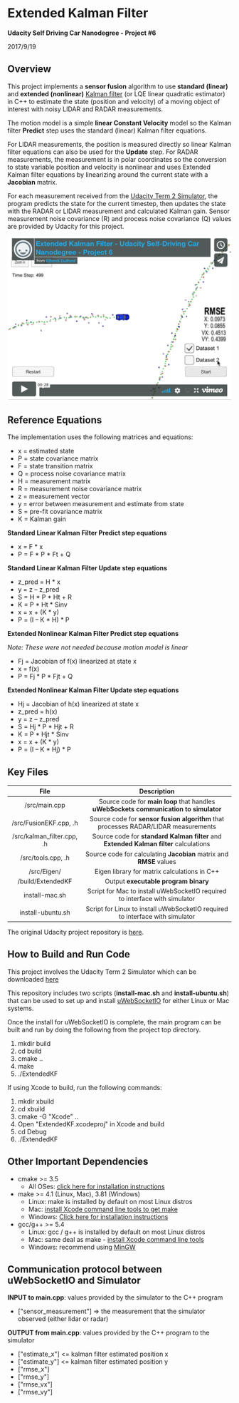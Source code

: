# **Extended Kalman Filter**

**Udacity Self Driving Car Nanodegree - Project #6**

2017/9/19

## Overview

This project implements a **sensor fusion** algorithm to use **standard (linear)** and **extended (nonlinear)** [Kalman filter](https://en.wikipedia.org/wiki/Kalman_filter) (or LQE linear quadratic estimator) in C++ to estimate the state (position and velocity) of a moving object of interest with noisy LIDAR and RADAR measurements.

The motion model is a simple **linear Constant Velocity** model so the Kalman filter **Predict** step uses the standard (linear) Kalman filter equations.

For LIDAR measurements, the position is measured directly so linear Kalman filter equations can also be used for the **Update** step.  For RADAR measurements, the measurement is in polar coordinates so the conversion to state variable position and velocity is nonlinear and uses Extended Kalman filter equations by linearizing around the current state with a **Jacobian** matrix.

For each measurement received from the [Udacity Term 2 Simulator](https://github.com/udacity/self-driving-car-sim/releases), the program predicts the state for the current timestep, then updates the state with the RADAR or LIDAR measurement and calculated Kalman gain.  Sensor measurement noise covariance (R) and process noise covariance (Q) values are provided by Udacity for this project.

[<img src="./images/EKF_video_screenshot.png" width="800">](https://vimeo.com/243362212)

## Reference Equations

The implementation uses the following matrices and equations:

* x = estimated state
* P = state covariance matrix
* F = state transition matrix
* Q = process noise covariance matrix
* H = measurement matrix
* R = measurement noise covariance matrix
* z = measurement vector
* y = error between measurement and estimate from state
* S = pre-fit covariance matrix
* K = Kalman gain

**Standard Linear Kalman Filter Predict step equations**

* x = F * x
* P = F * P * Ft + Q

**Standard Linear Kalman Filter Update step equations**

* z_pred = H * x
* y = z – z_pred
* S = H * P * Ht + R
* K = P * Ht * Sinv
* x = x + (K * y)
* P = (I – K * H) * P

**Extended Nonlinear Kalman Filter Predict step equations**

*Note: These were not needed because motion model is linear*

* Fj = Jacobian of f(x) linearized at state x
* x = f(x)
* P = Fj * P * Fjt + Q

**Extended  Nonlinear Kalman Filter Update step equations**

* Hj = Jacobian of h(x) linearized at state x
* z_pred = h(x)
* y = z – z_pred
* S = Hj * P * Hjt + R
* K = P * Hjt * Sinv
* x = x + (K * y)
* P = (I – K * Hj) * P

## Key Files

| File                        | Description                                                                                 |
|:---------------------------:|:-------------------------------------------------------------------------------------------:|
| /src/main.cpp               | Source code for **main loop** that handles **uWebSockets communication to simulator**       |
| /src/FusionEKF.cpp, .h      | Source code for **sensor fusion algorithm** that processes RADAR/LIDAR measurements         |
| /src/kalman_filter.cpp, .h  | Source code for **standard Kalman filter** and **Extended Kalman filter** calculations      |
| /src/tools.cpp, .h          | Source code for calculating **Jacobian** matrix and **RMSE** values                         |
| /src/Eigen/                 | Eigen library for matrix calculations in C++                                                |
| /build/ExtendedKF           | Output **executable program binary**                                                        |
| install-mac.sh              | Script for Mac to install uWebSocketIO required to interface with simulator                 |
| install-ubuntu.sh           | Script for Linux to install uWebSocketIO required to interface with simulator               |

The original Udacity project repository is [here](https://github.com/udacity/CarND-Extended-Kalman-Filter-Project).

## How to Build and Run Code

This project involves the Udacity Term 2 Simulator which can be downloaded [here](https://github.com/udacity/self-driving-car-sim/releases)

This repository includes two scripts (**install-mac.sh** and **install-ubuntu.sh**) that can be used to set up and install [uWebSocketIO](https://github.com/uWebSockets/uWebSockets) for either Linux or Mac systems.

Once the install for uWebSocketIO is complete, the main program can be built and run by doing the following from the project top directory.

1. mkdir build
2. cd build
3. cmake ..
4. make
5. ./ExtendedKF

If using Xcode to build, run the following commands:

1. mkdir xbuild
2. cd xbuild
3. cmake -G "Xcode" ..
4. Open "ExtendedKF.xcodeproj" in Xcode and build
5. cd Debug
6. ./ExtendedKF

## Other Important Dependencies

* cmake >= 3.5
  * All OSes: [click here for installation instructions](https://cmake.org/install/)
* make >= 4.1 (Linux, Mac), 3.81 (Windows)
  * Linux: make is installed by default on most Linux distros
  * Mac: [install Xcode command line tools to get make](https://developer.apple.com/xcode/features/)
  * Windows: [Click here for installation instructions](http://gnuwin32.sourceforge.net/packages/make.htm)
* gcc/g++ >= 5.4
  * Linux: gcc / g++ is installed by default on most Linux distros
  * Mac: same deal as make - [install Xcode command line tools](https://developer.apple.com/xcode/features/)
  * Windows: recommend using [MinGW](http://www.mingw.org/)

## Communication protocol between uWebSocketIO and Simulator

**INPUT to main.cpp**: values provided by the simulator to the C++ program

* ["sensor_measurement"] => the measurement that the simulator observed (either lidar or radar)

**OUTPUT from main.cpp**: values provided by the C++ program to the simulator

* ["estimate_x"] <= kalman filter estimated position x
* ["estimate_y"] <= kalman filter estimated position y
* ["rmse_x"]
* ["rmse_y"]
* ["rmse_vx"]
* ["rmse_vy"]